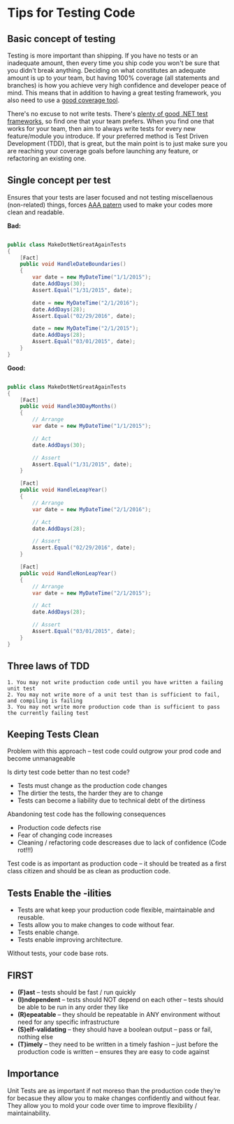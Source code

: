 # Tips for Testing Code

## Basic concept of testing

Testing is more important than shipping. If you have no tests or an
inadequate amount, then every time you ship code you won't be sure that you didn't break anything. Deciding on what constitutes an adequate amount is up to your team, but having 100% coverage (all statements and branches) is how you achieve very high confidence and developer peace of mind. This means that in addition to having a great testing framework, you also need to use a [good coverage tool](https://docs.microsoft.com/en-us/visualstudio/test/using-code-coverage-to-determine-how-much-code-is-being-tested).

There's no excuse to not write tests. There's [plenty of good .NET test frameworks](https://github.com/thangchung/awesome-dotnet-core#testing), so find one that your team prefers. When you find one that works for your team, then aim to always write tests for every new feature/module you introduce. If your preferred method is Test Driven Development (TDD), that is great, but the main point is to just make sure you are reaching your coverage goals before launching any feature, or refactoring an existing one.



## Single concept per test

Ensures that your tests are laser focused and not testing miscellaenous (non-related) things, forces [AAA patern](http://wiki.c2.com/?ArrangeActAssert) used to make your codes more clean and readable.

**Bad:**

```csharp

public class MakeDotNetGreatAgainTests
{
    [Fact]
    public void HandleDateBoundaries()
    {
        var date = new MyDateTime("1/1/2015");
        date.AddDays(30);
        Assert.Equal("1/31/2015", date);

        date = new MyDateTime("2/1/2016");
        date.AddDays(28);
        Assert.Equal("02/29/2016", date);

        date = new MyDateTime("2/1/2015");
        date.AddDays(28);
        Assert.Equal("03/01/2015", date);
    }
}

```

**Good:**

```csharp

public class MakeDotNetGreatAgainTests
{
    [Fact]
    public void Handle30DayMonths()
    {
        // Arrange
        var date = new MyDateTime("1/1/2015");

        // Act
        date.AddDays(30);

        // Assert
        Assert.Equal("1/31/2015", date);
    }

    [Fact]
    public void HandleLeapYear()
    {
        // Arrange
        var date = new MyDateTime("2/1/2016");

        // Act
        date.AddDays(28);

        // Assert
        Assert.Equal("02/29/2016", date);
    }

    [Fact]
    public void HandleNonLeapYear()
    {
        // Arrange
        var date = new MyDateTime("2/1/2015");

        // Act
        date.AddDays(28);

        // Assert
        Assert.Equal("03/01/2015", date);
    }
}

```

## Three laws of TDD
    1. You may not write production code until you have written a failing unit test
    2. You may not write more of a unit test than is sufficient to fail, and compiling is failing
    3. You may not write more production code than is sufficient to pass the currently failing test
    
## Keeping Tests Clean
Problem with this approach – test code could outgrow your prod code and become unmanageable

Is dirty test code better than no test code?
* Tests must change as the production code changes
* The dirtier the tests, the harder they are to change
* Tests can become a liability due to technical debt of the dirtiness

Abandoning test code has the following consequences
* Production code defects rise
* Fear of changing code increases
* Cleaning / refactoring code descreases due to lack of confidence (Code rot!!!)

Test code is as important as production code – it should be treated as a first class citizen and should be as clean as production code.

## Tests Enable the -ilities
* Tests are what keep your production code flexible, maintainable and reusable.
* Tests allow you to make changes to code without fear.
* Tests enable change.
* Tests enable improving architecture.

Without tests, your code base rots.

## FIRST
* **(F)ast** – tests should be fast / run quickly
* **(I)ndependent** – tests should NOT depend on each other – tests should be able to be run in any order they like
* **(R)epeatable** – they should be repeatable in ANY environment without need for any specific infrastructure
* **(S)elf-validating** – they should have a boolean output – pass or fail, nothing else
* **(T)imely** – they need to be written in a timely fashion – just before the production code is written – ensures they are easy to code against

## Importance
Unit Tests are as important if not moreso than the production code they’re for becasue they allow you to make changes confidently and without fear. They allow you to mold your code over time to improve flexibility / maintainability.
